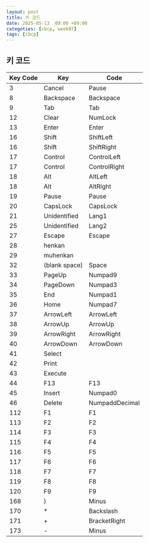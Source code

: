 ```yaml
---
layout: post
title: 키 코드
date: 2025-05-13  09:00 +09:00
categoties: [cbcp, week07]
tags: [cbcp]
---
```


## 키 코드

| Key Code | Key | Code |
|-|-|-|
| 3 | Cancel | Pause |
| 8 | Backspace | Backspace |
| 9 | Tab | Tab |
| 12 | Clear | NumLock |
| 13 | Enter | Enter |
| 16 | Shift | ShiftLeft |
| 16 | Shift | ShiftRight |
| 17 | Control | ControlLeft |
| 17 | Control | ControlRight |
| 18 | Alt | AltLeft |
| 18 | Alt | AltRight |
| 19 | Pause | Pause |
| 20 | CapsLock | CapsLock |
| 21 | Unidentified | Lang1 |
| 25 | Unidentified | Lang2 |
| 27 | Escape | Escape |
| 28 | henkan | |
| 29 | muhenkan | |
| 32 | (blank space) | Space |
| 33 | PageUp | Numpad9 |
| 34 | PageDown | Numpad3 |
| 35 | End | Numpad1 |
| 36 | Home | Numpad7 |
| 37 | ArrowLeft | ArrowLeft |
| 38 | ArrowUp | ArrowUp |
| 39 | ArrowRight | ArrowRight |
| 40 | ArrowDown | ArrowDown |
| 41 | Select | |
| 42 | Print | |
| 43 | Execute | |
| 44 | F13 | F13 |
| 45 | Insert | Numpad0 | 
| 46 | Delete | NumpaddDecimal |
| 112 | F1 | F1 |
| 113 | F2 | F2 |
| 114 | F3 | F3 |
| 115 | F4 | F4 |
| 116 | F5 | F5 |
| 117 | F6 | F6 |
| 118 | F7 | F7 |
| 119 | F8 | F8 |
| 120 | F9 | F9 |
| 168 | ) | Minus |
| 170 | * | Backslash |
| 171 | + | BracketRight |
| 173 | - | Minus |
